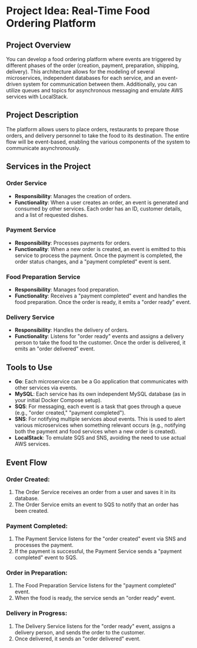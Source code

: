 # Project Idea: Real-Time Food Ordering Platform

## Project Overview
You can develop a food ordering platform where events are triggered by different phases of the order (creation, payment, preparation, shipping, delivery). This architecture allows for the modeling of several microservices, independent databases for each service, and an event-driven system for communication between them. Additionally, you can utilize queues and topics for asynchronous messaging and emulate AWS services with LocalStack.

## Project Description
The platform allows users to place orders, restaurants to prepare those orders, and delivery personnel to take the food to its destination. The entire flow will be event-based, enabling the various components of the system to communicate asynchronously.

## Services in the Project

### Order Service
- **Responsibility**: Manages the creation of orders.
- **Functionality**: When a user creates an order, an event is generated and consumed by other services. Each order has an ID, customer details, and a list of requested dishes.

### Payment Service
- **Responsibility**: Processes payments for orders.
- **Functionality**: When a new order is created, an event is emitted to this service to process the payment. Once the payment is completed, the order status changes, and a "payment completed" event is sent.

### Food Preparation Service
- **Responsibility**: Manages food preparation.
- **Functionality**: Receives a "payment completed" event and handles the food preparation. Once the order is ready, it emits a "order ready" event.

### Delivery Service
- **Responsibility**: Handles the delivery of orders.
- **Functionality**: Listens for "order ready" events and assigns a delivery person to take the food to the customer. Once the order is delivered, it emits an "order delivered" event.

## Tools to Use
- **Go**: Each microservice can be a Go application that communicates with other services via events.
- **MySQL**: Each service has its own independent MySQL database (as in your initial Docker Compose setup).
- **SQS**: For messaging, each event is a task that goes through a queue (e.g., "order created," "payment completed").
- **SNS**: For notifying multiple services about events. This is used to alert various microservices when something relevant occurs (e.g., notifying both the payment and food services when a new order is created).
- **LocalStack**: To emulate SQS and SNS, avoiding the need to use actual AWS services.

## Event Flow

### Order Created:
1. The Order Service receives an order from a user and saves it in its database.
2. The Order Service emits an event to SQS to notify that an order has been created.

### Payment Completed:
1. The Payment Service listens for the "order created" event via SNS and processes the payment.
2. If the payment is successful, the Payment Service sends a "payment completed" event to SQS.

### Order in Preparation:
1. The Food Preparation Service listens for the "payment completed" event.
2. When the food is ready, the service sends an "order ready" event.

### Delivery in Progress:
1. The Delivery Service listens for the "order ready" event, assigns a delivery person, and sends the order to the customer.
2. Once delivered, it sends an "order delivered" event.

